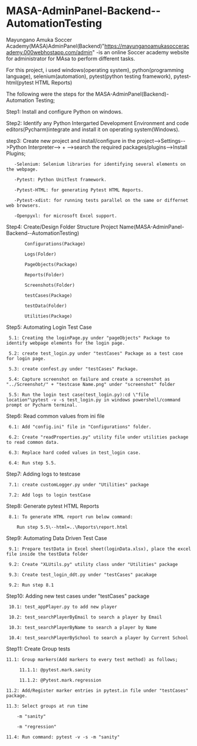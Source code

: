 # MASA-AdminPanel-Backend--AutomationTesting
Mayungano Amuka Soccer Academy(MASA)AdminPanel(Backend)"https://mayunganoamukasocceracademy.000webhostapp.com/admin" -is an online Soccer academy website for administrator for MAsa to perform
different tasks. 

For this project, i used windows(operating system), python(programming language), selenium(automation), pytest(python testing framework), pytest-html(pytest HTML Reports)

The following were  the steps for the MASA-AdminPanel(Backend)-Automation Testing;

Step1: Install and configure Python on windows.

Step2: Identify any Python Intergarted Development Environment and code editors(Pycharm)integrate and install it on operating system(Windows).

step3: Create new project and install/configure in the project-->Settings-->Python Interpreter--> + -->search the required packages/plugins-->Install Plugins;

       -Selenium: Selenium libraries for identifying several elements on the webpage.
       
       -Pytest: Python UnitTest framework.
       
       -Pytest-HTML: for generating Pytest HTML Reports.
       
       -Pytest-xdist: for running tests parallel on the same or differnet web browsers.
       
       -Openpyxl: for microsoft Excel support.
       
 Step4: Create/Design Folder Structure 
      Project Name(MASA-AdminPanel-Backend--AutomationTesting)
      
           Configurations(Package)
           
           Logs(Folder)
           
           PageObjects(Package)
           
           Reports(Folder)
           
           Screenshots(Folder)
           
           testCases(Package)
           
           testData(Folder)
           
           Utilities(Package)
           
Step5: Automating Login Test Case

     5.1: Creating the loginPage.py under "pageObjects" Package to identify webpage elements for the login page.
     
     5.2: create test_login.py under "testCases" Package as a test case for login page.
     
     5.3: create confest.py under "testCases" Package.
     
     5.4: Capture screenshot on failure and create a screenshot as "../Screenshot/" + "testcase Name.png" under "screenshot" folder
     
     5.5: Run the login test case(test_login.py):cd \"file location"\pytest -v -s test_login.py in windows powershell/command prompt or Pycharm terminal.
     
Step6: Read common values from ini file

     6.1: Add "config.ini" file in "Configurations" folder.
     
     6.2: Create "readProperties.py" utility file under utilities package to read common data.
     
     6.3: Replace hard coded values in test_login case.
     
     6.4: Run step 5.5.
     
Step7: Adding logs to testcase

     7.1: create customLogger.py under "Utilities" package
     
     7.2: Add logs to login testCase
     
Step8: Generate pytest HTML Reports

     8.1: To generate HTML report run below command:
     
        Run step 5.5\--html=..\Reports\report.html
        
Step9: Automating Data Driven Test Case

     9.1: Prepare testData in Excel sheet(loginData.xlsx), place the excel file inside the testData folder
     
     9.2: Create "XLUtils.py" utility class under "Utilities" package
     
     9.3: Create test_login_ddt.py under "testCases" pacakage
     
     9.2: Run step 8.1
     
Step10: Adding new test cases under "testCases" package

     10.1: test_appPlayer.py to add new player
     
     10.2: test_searchPlayerByEmail to search a player by Email
     
     10.3: test_searchPlayerByName to search a player by Name
     
     10.4: test_searchPlayerBySchool to search a player by Current School
     
Step11: Create Group tests

    11.1: Group markers(Add markers to every test method) as follows;
    
         11.1.1: @pytest.mark.sanity
         
         11.1.2: @Pytest.mark.regression
         
    11.2: Add/Register marker entries in pytest.in file under "testCases" package.
    
    11.3: Select groups at run time
        
        -m "sanity"
        
        -m "regression"
        
    11.4: Run command: pytest -v -s -m "sanity"
    
         
        
     
     
      
     
 
       
